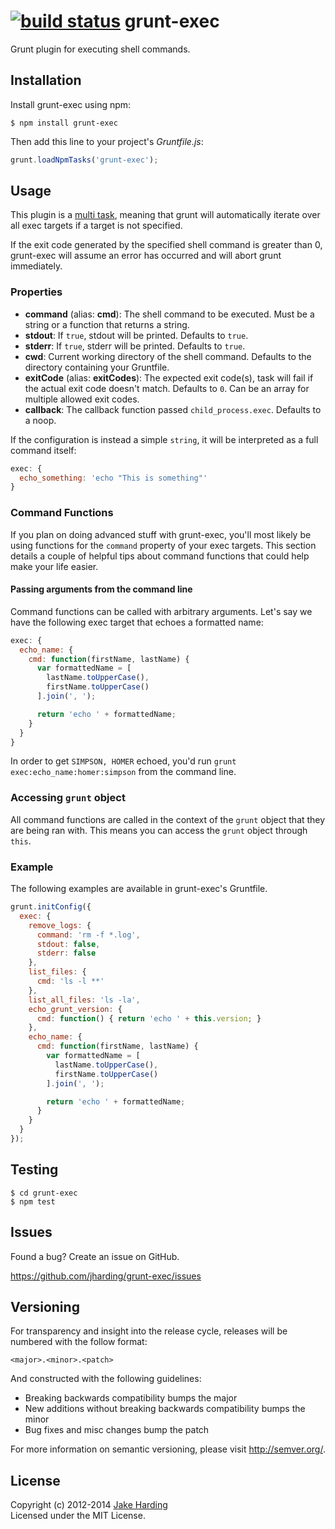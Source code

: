 [![build status](https://secure.travis-ci.org/jharding/grunt-exec.png?branch=master)](http://travis-ci.org/jharding/grunt-exec)
grunt-exec
==========

Grunt plugin for executing shell commands.

Installation
------------

Install grunt-exec using npm:

```
$ npm install grunt-exec
```

Then add this line to your project's *Gruntfile.js*:

```javascript
grunt.loadNpmTasks('grunt-exec');
```

Usage
-----

This plugin is a [multi task][types_of_tasks], meaning that grunt will 
automatically iterate over all exec targets if a target is not specified.

If the exit code generated by the specified shell command is greater than 0, 
grunt-exec will assume an error has occurred and will abort grunt immediately.

[types_of_tasks]: http://gruntjs.com/configuring-tasks#task-configuration-and-targets

### Properties

*  __command__ (alias: __cmd__): The shell command to be executed. Must be a 
  string or a function that returns a string.
*  __stdout__: If `true`, stdout will be printed. Defaults to `true`.
*  __stderr__: If `true`, stderr will be printed. Defaults to `true`.
*  __cwd__: Current working directory of the shell command. Defaults to the 
  directory containing your Gruntfile.
*  __exitCode__ (alias: __exitCodes__): The expected exit code(s), task will 
  fail if the actual exit code doesn't match. Defaults to `0`. Can be an array 
  for multiple allowed exit codes.
*  __callback__: The callback function passed `child_process.exec`. Defaults to 
  a noop.

If the configuration is instead a simple `string`, it will be
interpreted as a full command itself:

```javascript
exec: {
  echo_something: 'echo "This is something"'
}
```

### Command Functions

If you plan on doing advanced stuff with grunt-exec, you'll most likely be using 
functions for the `command` property of your exec targets. This section details 
a couple of helpful tips about command functions that could help make your life 
easier.

#### Passing arguments from the command line

Command functions can be called with arbitrary arguments. Let's say we have the 
following exec target that echoes a formatted name:

```javascript
exec: {
  echo_name: {
    cmd: function(firstName, lastName) {
      var formattedName = [
        lastName.toUpperCase(),
        firstName.toUpperCase()
      ].join(', ');

      return 'echo ' + formattedName;
    }
  }
}
```

In order to get `SIMPSON, HOMER` echoed, you'd run 
`grunt exec:echo_name:homer:simpson` from the command line.

### Accessing `grunt` object

All command functions are called in the context of the `grunt` object that they 
are being ran with. This means you can access the `grunt` object through `this`.

### Example

The following examples are available in grunt-exec's Gruntfile.

```javascript
grunt.initConfig({
  exec: {
    remove_logs: {
      command: 'rm -f *.log',
      stdout: false,
      stderr: false
    },
    list_files: {
      cmd: 'ls -l **'
    },
    list_all_files: 'ls -la',
    echo_grunt_version: {
      cmd: function() { return 'echo ' + this.version; }
    },
    echo_name: {
      cmd: function(firstName, lastName) {
        var formattedName = [
          lastName.toUpperCase(),
          firstName.toUpperCase()
        ].join(', ');

        return 'echo ' + formattedName;
      }
    }
  }
});
```

Testing
-------

```
$ cd grunt-exec
$ npm test
```

Issues
------

Found a bug? Create an issue on GitHub.

https://github.com/jharding/grunt-exec/issues

Versioning
----------

For transparency and insight into the release cycle, releases will be numbered 
with the follow format:

`<major>.<minor>.<patch>`

And constructed with the following guidelines:

* Breaking backwards compatibility bumps the major
* New additions without breaking backwards compatibility bumps the minor
* Bug fixes and misc changes bump the patch

For more information on semantic versioning, please visit http://semver.org/.

License
-------

Copyright (c) 2012-2014 [Jake Harding](http://thejakeharding.com)  
Licensed under the MIT License.

